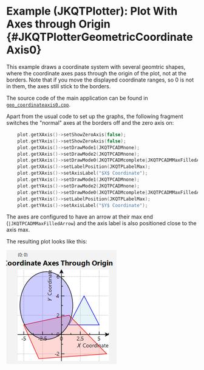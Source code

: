 # Example (JKQTPlotter): Plot With Axes through Origin                                      {#JKQTPlotterGeometricCoordinateAxis0}



This example draws a coordinate system with several geomtric shapes, where the coordinate axes pass through the origin of the plot, not at the borders. Note that if you move the displayed coordinate ranges, so 0 is not in them, the axes still stick to the borders.

The source code of the main application can be found in  [`geo_coordinateaxis0.cpp`](https://github.com/jkriege2/JKQtPlotter/tree/master/examples/geo_coordinateaxis0/geo_coordinateaxis0.cpp).

Apart from the usual code to set up the graphs, the following fragment switches the "normal" axes at the borders off and the zero axis on:
```.cpp
    plot.getXAxis()->setShowZeroAxis(false);
    plot.getYAxis()->setShowZeroAxis(false);
    plot.getXAxis()->setDrawMode1(JKQTPCADMnone);
    plot.getXAxis()->setDrawMode2(JKQTPCADMnone);
    plot.getXAxis()->setDrawMode0(JKQTPCADMcomplete|JKQTPCADMMaxFilledArrow);
    plot.getXAxis()->setLabelPosition(JKQTPLabelMax);
    plot.getXAxis()->setAxisLabel("$X$ Coordinate");
    plot.getYAxis()->setDrawMode1(JKQTPCADMnone);
    plot.getYAxis()->setDrawMode2(JKQTPCADMnone);
    plot.getYAxis()->setDrawMode0(JKQTPCADMcomplete|JKQTPCADMMaxFilledArrow);
    plot.getYAxis()->setLabelPosition(JKQTPLabelMax);
    plot.getYAxis()->setAxisLabel("$Y$ Coordinate");
```
The axes are configured to have an arrow at their max end (`|JKQTPCADMMaxFilledArrow`) and the axis label is also positioned close to the axis max.

The resulting plot looks like this:

![geo_coordinateaxis0](https://raw.githubusercontent.com/jkriege2/JKQtPlotter/master/screenshots/geo_coordinateaxis0.png)
